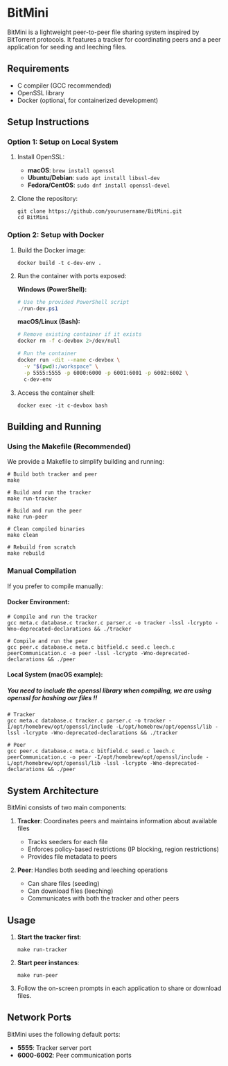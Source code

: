 # BitMini

BitMini is a lightweight peer-to-peer file sharing system inspired by BitTorrent protocols. It features a tracker for coordinating peers and a peer application for seeding and leeching files.

## Requirements

- C compiler (GCC recommended)
- OpenSSL library
- Docker (optional, for containerized development)

## Setup Instructions

### Option 1: Setup on Local System

1. Install OpenSSL:
   - **macOS**: `brew install openssl`
   - **Ubuntu/Debian**: `sudo apt install libssl-dev`
   - **Fedora/CentOS**: `sudo dnf install openssl-devel`

2. Clone the repository:
   ```
   git clone https://github.com/yourusername/BitMini.git
   cd BitMini
   ```

### Option 2: Setup with Docker

1. Build the Docker image:
   ```
   docker build -t c-dev-env .
   ```

2. Run the container with ports exposed:

   **Windows (PowerShell):**
   ```powershell
   # Use the provided PowerShell script
   ./run-dev.ps1
   ```

   **macOS/Linux (Bash):**
   ```bash
   # Remove existing container if it exists
   docker rm -f c-devbox 2>/dev/null
   
   # Run the container
   docker run -dit --name c-devbox \
     -v "$(pwd):/workspace" \
     -p 5555:5555 -p 6000:6000 -p 6001:6001 -p 6002:6002 \
     c-dev-env
   ```

3. Access the container shell:
   ```
   docker exec -it c-devbox bash
   ```

## Building and Running

### Using the Makefile (Recommended)

We provide a Makefile to simplify building and running:

```
# Build both tracker and peer
make

# Build and run the tracker
make run-tracker

# Build and run the peer
make run-peer

# Clean compiled binaries
make clean

# Rebuild from scratch
make rebuild
```

### Manual Compilation

If you prefer to compile manually:

#### Docker Environment:
```
# Compile and run the tracker
gcc meta.c database.c tracker.c parser.c -o tracker -lssl -lcrypto -Wno-deprecated-declarations && ./tracker

# Compile and run the peer
gcc peer.c database.c meta.c bitfield.c seed.c leech.c peerCommunication.c -o peer -lssl -lcrypto -Wno-deprecated-declarations && ./peer
```

#### Local System (macOS example):
##### You need to include the openssl library when compiling, we are using openssl for hashing our files !!
```
# Tracker
gcc meta.c database.c tracker.c parser.c -o tracker -I/opt/homebrew/opt/openssl/include -L/opt/homebrew/opt/openssl/lib -lssl -lcrypto -Wno-deprecated-declarations && ./tracker

# Peer
gcc peer.c database.c meta.c bitfield.c seed.c leech.c peerCommunication.c -o peer -I/opt/homebrew/opt/openssl/include -L/opt/homebrew/opt/openssl/lib -lssl -lcrypto -Wno-deprecated-declarations && ./peer
```

## System Architecture

BitMini consists of two main components:

1. **Tracker**: Coordinates peers and maintains information about available files
   - Tracks seeders for each file
   - Enforces policy-based restrictions (IP blocking, region restrictions)
   - Provides file metadata to peers

2. **Peer**: Handles both seeding and leeching operations
   - Can share files (seeding)
   - Can download files (leeching)
   - Communicates with both the tracker and other peers

## Usage

1. **Start the tracker first**:
   ```
   make run-tracker
   ```
   
2. **Start peer instances**:
   ```
   make run-peer
   ```
   
3. Follow the on-screen prompts in each application to share or download files.

## Network Ports

BitMini uses the following default ports:
- **5555**: Tracker server port
- **6000-6002**: Peer communication ports

